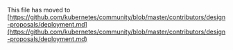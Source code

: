 This file has moved to [https://github.com/kubernetes/community/blob/master/contributors/design-proposals/deployment.md](https://github.com/kubernetes/community/blob/master/contributors/design-proposals/deployment.md)
